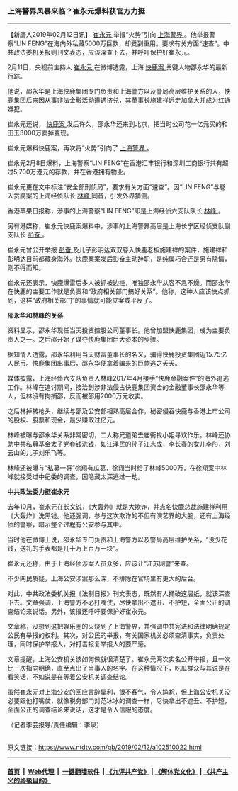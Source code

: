 ### 上海警界风暴来临？崔永元爆料获官方力挺
------------------------

<div class="post_content">
 <p>
  【新唐人2019年02月12日讯】
  <a href="https://www.ntdtv.com/gb/崔永元.htm">
   崔永元
  </a>
  举报“火势”引向
  <a href="https://www.ntdtv.com/gb/上海警界.htm">
   上海警界
  </a>
  。他举报警察“LIN FENG”在海内外私藏5000万巨款，却受到重用。要求有关方面“速查”。中共政法委机关报则刊文表态，应该深查下去，并呼吁保护好崔永元。
 </p>
 <p>
  2月11日，央视前主持人
  <a href="https://www.ntdtv.com/gb/崔永元.htm">
   崔永元
  </a>
  在微博透露，上海
  <a href="https://www.ntdtv.com/gb/快鹿案.htm">
   快鹿案
  </a>
  关键人物邵永华的最新行踪。
 </p>
 <p>
  他说，邵永华是上海快鹿集团专门负责和上海警方以及警局高层维护关系的人，快鹿集团后来因从事非法金融活动遭遇挤兑，其董事长施建祥远走加拿大并成为红通嫌犯。
 </p>
 <p>
  崔永元还说，
  <a href="https://www.ntdtv.com/gb/快鹿案.htm">
   快鹿案
  </a>
  发后许久，邵永华还来到北京，把当时公司花一亿元买的和田玉3000万卖掉变现。
 </p>
 <p>
  崔永元爆料快鹿案，再次将“火势”引向了
  <a href="https://www.ntdtv.com/gb/上海警界.htm">
   上海警界
  </a>
  。
 </p>
 <p>
  崔永元2月8日爆料，上海警察“LIN FENG”在香港汇丰银行和深圳工商银行共有超过5,700万港元的存款，并在香港拥有物业。
 </p>
 <p>
  崔永元更在文中标注“安全部刑侦局”，要求有关方面“速查”。因“LIN FENG”与卷入贪腐案的上海经侦队长
  <a href="https://www.ntdtv.com/gb/林峰.htm">
   林峰
  </a>
  同音，引发外界猜测。
 </p>
 <p>
  香港苹果日报称，涉事的上海警察“LIN FENG”即是上海经侦六支队队长
  <a href="https://www.ntdtv.com/gb/林峰.htm">
   林峰
  </a>
  。
 </p>
 <p>
  另有港媒称，崔永元快鹿案爆料中，涉事的上海警界高层是上海长宁区经侦支队副支队长
  <a href="https://www.ntdtv.com/gb/彭奋.htm">
   彭奋
  </a>
  。
 </p>
 <p>
  崔永元曾公开举报
  <a href="https://www.ntdtv.com/gb/彭奋.htm">
   彭奋
  </a>
  及儿子彭明达双双卷入快鹿老板施建祥的案件，施建祥和彭明达目前都藏身海外。快鹿案案发后彭奋主动辞职，是纯属巧合还是另有隐情，则不得而知。
 </p>
 <p>
  崔永元还表示，快鹿爆雷后多人被抓被边控，唯独邵永华从容不急不燥。而邵永华在快鹿的主要工作就是负责和“政府相关部门搞好关系”。他称，这种人应该快点抓到，这样“政府相关部门”的事情就可能立案或平反了。
 </p>
 <p>
  <strong>
   邵永华和林峰的关系
  </strong>
 </p>
 <p>
  资料显示，邵永华现任当天投资控股公司董事长。他曾加盟快鹿集团，成为主要负责人之一。之后邵开始了谋夺快鹿集团巨大资本的步骤。
 </p>
 <p>
  据知情人透露，邵永华利用当天财富董事长的名义，骗得快鹿投资集团近15.75亿人民币。快鹿集团出事后，邵永华便拿着骗来的巨款逃之夭夭。
 </p>
 <p>
  媒体披露，上海经侦六支队负责人林峰2017年4月接手“快鹿金融案件”的海外追逃工作。林峰在追讨期间，接洽到涉非法侵占快鹿集团资金的金融董事长邵永华等人，但林没有拘捕邵，反而被邵用2000万元收卖。
 </p>
 <p>
  之后林掉转枪头，继续与邵及公安部相熟高层合作，秘密侵吞快鹿与香港上市公司的股权、股票和现金，最少赚取过亿元。
 </p>
 <p>
  林峰被曝与邵永华关系非常密切，二人称兄道弟去庙街找小姐寻欢作乐。林峰还协助中共私募基金太子党套钱洗钱，如江泽民的孙子江志成，李长春的女儿李彤，刘云山的儿子刘乐飞等。
 </p>
 <p>
  林峰还被曝与“私募一哥”徐翔有瓜葛，徐翔当时给了林峰5000万，在徐翔案中林峰就接受过中纪委的调查，因隐藏太深逃过一劫。
 </p>
 <p>
  <strong>
   中共政法委力挺崔永元
  </strong>
 </p>
 <p>
  去年10月，崔永元在长文说，《大轰炸》就是大欺诈，并点名快鹿总裁施建祥利用《大轰炸》洗黑钱。他还强调，参与这次欺诈的不但有演艺界的大腕，还有上海经侦的警察，暗示整个过程有公安参与其中。
 </p>
 <p>
  当时他在微博上说，邵永华专门负责和上海警方以及警局高层维护关系，“没少花钱，送礼的手表都是几十万上百万一块”。
 </p>
 <p>
  崔永元还称，由于上海经侦涉案人员众多，应该让“江苏网警”来查。
 </p>
 <p>
  不少网民质疑，上海公安涉案那么深，不排除在官场里有更大的后台。
 </p>
 <p>
  对此，中共政法委机关报《法制日报》刊文表态，既然有人捅破这层纸，就该深查下去。文章强调，上海警方不必打嘴仗，尽快拿出不遮丑、不护短，全面公正的调查结论来说话。另外，该报还呼吁要保护好崔永元。
 </p>
 <p>
  文章称，没想到这把娱乐圈的火烧到了上海警界，并强调中共宪法和法律明确规定公民有举报的权利。其次，对公民的举报，有关国家机关必须查清事实，负责处理，同时保护举报人，对打击报复举报人的要严惩。
 </p>
 <p>
  文章提醒，上海公安机关该如何做就很清楚了。崔永元两次实名公开举报，且一次比一次指向明确，直至点出了当事人的名字。在这种情况下，吃瓜群众与其说是在看笑话，不如说是在等着公安机关调查结论。
 </p>
 <p>
  虽然崔永元对上海公安的回应言辞犀利，很不客气，令人尴尬，但上海公安机关没必要跟他打嘴仗，就像税务部门对范冰冰的调查一样，尽快拿出不遮丑、不护短，全面公正的调查结论来说话，这才是令人信服的态度。
 </p>
 <p>
  （记者李芸报导/责任编辑：李泉）
 </p>
 <div class="single_ad">
 </div>
</div>

<br/>原文链接：https://www.ntdtv.com/gb/2019/02/12/a102510022.html


------------------------
#### [首页](https://github.com/gfw-breaker/banned-news/blob/master/README.md) &nbsp;|&nbsp; [Web代理](https://github.com/labour-camp/helloworld) &nbsp;|&nbsp; [一键翻墙软件](https://github.com/gfw-breaker/nogfw/blob/master/README.md) &nbsp;| [《九评共产党》](https://github.com/gfw-breaker/9ping.md/blob/master/README.md#九评之一评共产党是什么) | [《解体党文化》](https://github.com/gfw-breaker/jtdwh.md/blob/master/README.md) | [《共产主义的终极目的》](https://github.com/gfw-breaker/gczydzjmd.md/blob/master/README.md)

